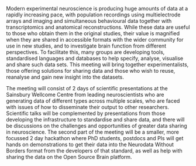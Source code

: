 Modern experimental neuroscience is producing huge amounts of data at a rapidly increasing pace, with population recordings using multielectrode arrays and imaging and  simultaneous behavioural data together with transcriptomics and anatomical reconstructions. While these data are useful to those who obtain them in the original studies, their value is magnified when they are shared in accessible formats with the wider community for use in new studies, and to investigate brain function from different perspectives. To facilitate this, many groups are developing tools, standardised languages and databases to help specify, analyse, visualise and share such data sets. This meeting will bring together experimentalists, those offering solutions for sharing data and those who wish to reuse, reanalyse and gain new insight into the datasets.

The meeting will consist of 2 days of scientific presentations at the Sainsbury Wellcome Centre from leading neuroscientists who are generating data of different types across multiple scales, who are faced with issues of how to disseminate their output to other researchers. Scientific talks will be complemented by presentations from those developing the infrastructure to standardise and share data, and there will be discussions on the challenges and opportunities of greater data sharing in neuroscience.
The second part of the meeting will be a smaller, more focussed 2 day hackathon where PhD students, postdocs and PIs will get hands on demonstrations to get their data into the Neurodata Without Borders format from the developers of that standard, as well as help with sharing the data on the Open Source Brain platform. 
